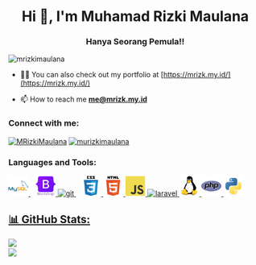 
<h1 align="center">Hi 👋, I'm Muhamad Rizki Maulana</h1>
<h3 align="center"> Hanya Seorang Pemula!!</h3>

<!--<p align="left"> <img src="https://komarev.com/ghpvc/?username=bayu1s&label=Profile%20views&color=129e00&style=plastic" alt="bayu1s" /> </p>
<img align="right" alt="Coding" width="250" height="400" src="byu.jpg"> -->

<p align="left"> <img src="https://komarev.com/ghpvc/?username=mrizkimaulana&label=Profile%20views&color=0e75b6&style=flat" alt="mrizkimaulana" /> </p>

- 👨‍💻 You can also check out my portfolio at [https://mrizk.my.id/](https://mrizk.my.id/)

- 📫 How to reach me **me@mrizk.my.id**


<h3 align="left">Connect with me:</h3>
<p align="left">

<a href="https://www.linkedin.com/in/muhamad-rizki-maulana-385698269/" target="blank"><img align="center" src="https://raw.githubusercontent.com/rahuldkjain/github-profile-readme-generator/master/src/images/icons/Social/linked-in-alt.svg" alt="MRizkiMaulana" height="30" width="40" /></a>
<a href="https://instagram.com/murizkimaulana" target="blank"><img align="center" src="https://raw.githubusercontent.com/rahuldkjain/github-profile-readme-generator/master/src/images/icons/Social/instagram.svg" alt="murizkimaulana" height="30" width="40" /></a>

</p>

<h3 align="left">Languages and Tools:</h3>

<p align="left"> 
    <a href="https://www.mysql.com/" target="_blank" rel="noreferrer" style="margin-right: 10px;"> 
    <img src="https://raw.githubusercontent.com/devicons/devicon/master/icons/mysql/mysql-original-wordmark.svg" alt="mysql" width="40" height="40"/> 
  </a> <a href="https://getbootstrap.com" target="_blank" rel="noreferrer"> <img src="https://raw.githubusercontent.com/devicons/devicon/master/icons/bootstrap/bootstrap-original-wordmark.svg" alt="bootstrap" width="40" height="40"/> </a> <a href="https://git-scm.com/" target="_blank" rel="noreferrer" style="margin-right: 10px;"> 
    <img src="https://www.vectorlogo.zone/logos/git-scm/git-scm-icon.svg" alt="git" width="40" height="40"/> 
  </a>  <a href="https://www.w3schools.com/css/" target="_blank" rel="noreferrer"> <img src="https://raw.githubusercontent.com/devicons/devicon/master/icons/css3/css3-original-wordmark.svg" alt="css3" width="40" height="40"/> </a> <a href="https://www.w3.org/html/" target="_blank" rel="noreferrer"> <img src="https://raw.githubusercontent.com/devicons/devicon/master/icons/html5/html5-original-wordmark.svg" alt="html5" width="40" height="40"/> </a> <a href="https://developer.mozilla.org/en-US/docs/Web/JavaScript" target="_blank" rel="noreferrer"> <img src="https://raw.githubusercontent.com/devicons/devicon/master/icons/javascript/javascript-original.svg" alt="javascript" width="40" height="40"/> </a> <a href="https://laravel.com/" target="_blank" rel="noreferrer"> <img src="https://download.logo.wine/logo/Laravel/Laravel-Logo.wine.png" alt="laravel" width="40" height="40"/> </a> <a href="https://www.linux.org/" target="_blank" rel="noreferrer"> <img src="https://raw.githubusercontent.com/devicons/devicon/master/icons/linux/linux-original.svg" alt="linux" width="40" height="40"/> </a> <a href="https://www.php.net" target="_blank" rel="noreferrer"> <img src="https://raw.githubusercontent.com/devicons/devicon/master/icons/php/php-original.svg" alt="php" width="40" height="40"/> </a> <a href="https://www.python.org" target="_blank" rel="noreferrer"> <img src="https://raw.githubusercontent.com/devicons/devicon/master/icons/python/python-original.svg" alt="python" width="40"/>

## 📊 GitHub Stats:
![](https://github-readme-stats.vercel.app/api/top-langs/?username=MRizkiMaulana&theme=dark&hide_border=false&include_all_commits=true&count_private=false&layout=compact)</br>
![](https://github-readme-stats.vercel.app/api?username=MRizkiMaulana&theme=dark&hide_border=false&include_all_commits=true&count_private=false)

